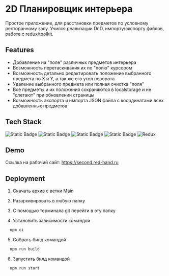 
# 2D Планировщик интерьера

Простое приложение, для расстановки предметов по условному ресторанному залу.
Учился реализации DnD, импорту/экспорту файлов, работе с redux/toolkit.


## Features

- Добавление на "поле" различных предметов интерьера
- Возможность перетаскивания их по "полю" курсором
- Возможность детально редактировать положение выбранного предмета по X и Y, а так же его угол поворота 
- Удаление выбранного предмета или полная очистка "поля"
- Все предметы и их положения сохраняются в localstorage и не "слетают" при обновлении страницы
- Возможность экспорта и импорта JSON файла с координатами всех добавленных предметов


## Tech Stack

![Static Badge](https://img.shields.io/badge/HTML5-gray?style=for-the-badge&logo=HTML5)
![Static Badge](https://img.shields.io/badge/CSS3-black?style=for-the-badge&logo=CSS3&logoColor=%23fff&color=%23254BDD)
![Static Badge](https://img.shields.io/badge/JavaScript-black?style=for-the-badge&logo=JavaScript&logoColor=%23EFD81D&color=%23000)
![Static Badge](https://img.shields.io/badge/React-black?style=for-the-badge&logo=React)
![Redux](https://img.shields.io/badge/redux-%23593d88.svg?style=for-the-badge&logo=redux&logoColor=white)


## Demo

Ссылка на рабочий сайт: https://second.red-hand.ru


## Deployment

1) Скачать архив с ветки Main
2) Разархивировать в любую папку
3) С помощью терминала git перейти в эту папку

4) Установить зависимости командой
```bash
  npm ci
```
5) Собрать билд командой
```bash
  npm run build
```
6) Запустить билд командой
```bash
  npm run start
```